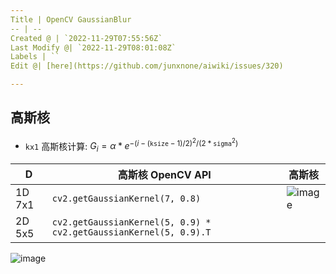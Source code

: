 ```yaml
---
Title | OpenCV GaussianBlur
-- | --
Created @ | `2022-11-29T07:55:56Z`
Last Modify @| `2022-11-29T08:01:08Z`
Labels | ``
Edit @| [here](https://github.com/junxnone/aiwiki/issues/320)

---
```

## 高斯核

- `kx1` 高斯核计算:  $G_i= \alpha *e^{-(i-( \texttt{ksize} -1)/2)^2/(2* \texttt{sigma}^2)}$

D | 高斯核 OpenCV API | 高斯核
-- | -- | --
1D 7x1 | `cv2.getGaussianKernel(7, 0.8)` | ![image](https://user-images.githubusercontent.com/2216970/204470955-d54b19ac-c165-41f1-b638-f6a2d1141100.png)
2D 5x5 | `cv2.getGaussianKernel(5, 0.9) * cv2.getGaussianKernel(5, 0.9).T` | 
![image](https://user-images.githubusercontent.com/2216970/204472203-d264e2c7-0954-45d0-8de4-b7ef40f95423.png)





